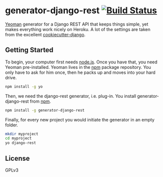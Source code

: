 # generator-django-rest [![Build Status](https://secure.travis-ci.org/metakermit/generator-django-rest.png?branch=master)](https://travis-ci.org/metakermit/generator-django-rest)

[Yeoman](http://yeoman.io) generator for a Django REST API
that keeps things simple, yet makes everything work nicely on Heroku.
A lot of the settings are taken from the excellent
[cookiecutter-django](https://github.com/pydanny/cookiecutter-django).

## Getting Started

To begin, your computer first needs [node.js](https://nodejs.org).
Once you have that, you need Yeoman pre-installed. Yeoman lives in the
[npm](https://npmjs.org) package repository. You only have to ask for him
once, then he packs up and moves into your hard drive.

```bash
npm install -g yo
```

Then, we need the django-rest generator, i.e. plug-in. You install
generator-django-rest from
[npm](https://www.npmjs.com/package/generator-django-rest).

```bash
npm install -g generator-django-rest
```

Finally, for every new project you would initiate the generator
in an empty folder.

```bash
mkdir myproject
cd myproject
yo django-rest
```


## License

GPLv3
